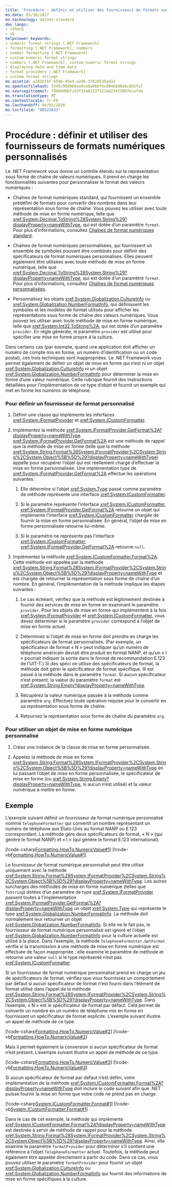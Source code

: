 ```yaml
---
title: 'Procédure : définir et utiliser des fournisseurs de formats numériques personnalisés'
ms.date: 03/30/2017
ms.technology: dotnet-standard
dev_langs:
- csharp
- vb
helpviewer_keywords:
- numeric format strings [.NET Framework]
- formatting [.NET Framework], numbers
- number formatting [.NET Framework]
- custom numeric format strings
- numbers [.NET Framework], custom numeric format strings
- displaying date and time data
- format providers [.NET Framework]
- custom format strings
ms.assetid: a281bfbf-6596-45ed-a2d6-3782d535ada2
ms.openlocfilehash: 5345c90d966ea9ce0a0bbf6c884b8d8abc8b5fa7
ms.sourcegitcommit: 79b0dd8bfc63f33a02137121dd23475887ecefda
ms.translationtype: MT
ms.contentlocale: fr-FR
ms.lasthandoff: 04/01/2020
ms.locfileid: "80523933"
---
```

# <a name="how-to-define-and-use-custom-numeric-format-providers"></a>Procédure : définir et utiliser des fournisseurs de formats numériques personnalisés
Le .NET Framework vous donne un contrôle étendu sur la représentation sous forme de chaîne de valeurs numériques. Il prend en charge les fonctionnalités suivantes pour personnaliser le format des valeurs numériques :  
  
- Chaînes de format numériques standard, qui fournissent un ensemble prédéfini de formats pour convertir des nombres dans leur représentation sous forme de chaîne. Vous pouvez les utiliser avec toute méthode de mise en forme numérique, telle que <xref:System.Decimal.ToString%28System.String%29?displayProperty=nameWithType>, qui est dotée d’un paramètre `format`. Pour plus d’informations, consultez [Chaînes de format numériques standard](../../../docs/standard/base-types/standard-numeric-format-strings.md).  
  
- Chaînes de format numériques personnalisées, qui fournissent un ensemble de symboles pouvant être combinés pour définir des spécificateurs de format numériques personnalisés. Elles peuvent également être utilisées avec toute méthode de mise en forme numérique, telle que <xref:System.Decimal.ToString%28System.String%29?displayProperty=nameWithType>, qui est dotée d’un paramètre `format`. Pour plus d’informations, consultez [Chaînes de format numériques personnalisées](../../../docs/standard/base-types/custom-numeric-format-strings.md).  
  
- Personnalisez les objets <xref:System.Globalization.CultureInfo> ou <xref:System.Globalization.NumberFormatInfo>, qui définissent les symboles et les modèles de format utilisés pour afficher les représentations sous forme de chaîne des valeurs numériques. Vous pouvez les utiliser avec toute méthode de mise en forme numérique, telle que <xref:System.Int32.ToString%2A>, qui est dotée d’un paramètre `provider`. En règle générale, le paramètre `provider` est utilisé pour spécifier une mise en forme propre à la culture.  
  
 Dans certains cas (par exemple, quand une application doit afficher un numéro de compte mis en forme, un numéro d’identification ou un code postal), ces trois techniques sont inappropriées. Le .NET Framework vous permet également de définir un objet de mise en forme qui n’est ni un objet <xref:System.Globalization.CultureInfo> ni un objet <xref:System.Globalization.NumberFormatInfo> pour déterminer la mise en forme d’une valeur numérique. Cette rubrique fournit des instructions détaillées pour l’implémentation de ce type d’objet et fournit un exemple qui met en forme les numéros de téléphone.  
  
### <a name="to-define-a-custom-format-provider"></a>Pour définir un fournisseur de format personnalisé  
  
1. Définir une classe qui implémente les inferfaces <xref:System.IFormatProvider> et <xref:System.ICustomFormatter>.  
  
2. Implémentez la méthode <xref:System.IFormatProvider.GetFormat%2A?displayProperty=nameWithType>. <xref:System.IFormatProvider.GetFormat%2A> est une méthode de rappel que la méthode de mise en forme (telle que la méthode <xref:System.String.Format%28System.IFormatProvider%2CSystem.String%2CSystem.Object%5B%5D%29?displayProperty=nameWithType>) appelle pour récupérer l’objet qui est réellement chargé d’effectuer la mise en forme personnalisée. Une implémentation type de <xref:System.IFormatProvider.GetFormat%2A> effectue les opérations suivantes :  
  
    1. Elle détermine si l’objet <xref:System.Type> passé comme paramètre de méthode représente une interface <xref:System.ICustomFormatter>.  
  
    2. Si le paramètre représente l’interface <xref:System.ICustomFormatter>, <xref:System.IFormatProvider.GetFormat%2A> retourne un objet qui implémente l’interface <xref:System.ICustomFormatter> chargée de fournir la mise en forme personnalisée. En général, l’objet de mise en forme personnalisée retourne lui-même.  
  
    3. Si le paramètre ne représente pas l’interface <xref:System.ICustomFormatter>, <xref:System.IFormatProvider.GetFormat%2A> retourne `null`.  
  
3. Implémentez la méthode <xref:System.ICustomFormatter.Format%2A>. Cette méthode est appelée par la méthode <xref:System.String.Format%28System.IFormatProvider%2CSystem.String%2CSystem.Object%5B%5D%29?displayProperty=nameWithType> et est chargée de retourner la représentation sous forme de chaîne d’un nombre. En général, l’implémentation de la méthode implique les étapes suivantes :  
  
    1. Le cas échéant, vérifiez que la méthode est légitimement destinée à fournir des services de mise en forme en examinant le paramètre `provider`. Pour les objets de mise en forme qui implémentent à la fois <xref:System.IFormatProvider> et <xref:System.ICustomFormatter>, vous devez déterminer si le paramètre `provider` correspond à l’objet de mise en forme actuel.  
  
    2. Déterminez si l’objet de mise en forme doit prendre en charge les spécificateurs de format personnalisés. (Par exemple, un spécificateur de format « N » peut indiquer qu’un numéro de téléphone américain devrait être produit en format NANP, et qu’un « I » pourrait indiquer la sortie dans le format de recommandation E.123 de l’UIT-T.) Si des spéci on utilise des spécificateurs de format, la méthode doit gérer le spécificateur de format spécifique. Ill est passé à la méthode dans le paramètre `format`. Si aucun spécificateur n’est présent, la valeur du paramètre `format` est <xref:System.String.Empty?displayProperty=nameWithType>.  
  
    3. Récupérez la valeur numérique passée à la méthode comme paramètre `arg`. Effectuez toute opération requise pour le convertir en sa représentation sous forme de chaîne.  
  
    4. Retournez la représentation sous forme de chaîne du paramètre `arg`.  
  
### <a name="to-use-a-custom-numeric-formatting-object"></a>Pour utiliser un objet de mise en forme numérique personnalisé  
  
1. Créez une instance de la classe de mise en forme personnalisée.  
  
2. Appelez la méthode de mise en forme <xref:System.String.Format%28System.IFormatProvider%2CSystem.String%2CSystem.Object%5B%5D%29?displayProperty=nameWithType> en lui passant l’objet de mise en forme personnalisée, le spécificateur de mise en forme (ou <xref:System.String.Empty?displayProperty=nameWithType>, si aucun n’est utilisé) et la valeur numérique à mettre en forme.  
  
## <a name="example"></a>Exemple  
 L’exemple suivant définit un fournisseur de format numérique personnalisé nommé `TelephoneFormatter` qui convertit un nombre représentant un numéro de téléphone aux États-Unis au format NANP ou E.123 correspondant. La méthode gère deux spécificateurs de format, « N » (qui génère le format NANP) et « I » (qui génère le format E.123 international).  
  
 [!code-csharp[Formatting.HowTo.NumericValue#1](../../../samples/snippets/csharp/VS_Snippets_CLR/Formatting.HowTo.NumericValue/cs/Telephone1.cs#1)]
 [!code-vb[Formatting.HowTo.NumericValue#1](../../../samples/snippets/visualbasic/VS_Snippets_CLR/Formatting.HowTo.NumericValue/vb/Telephone1.vb#1)]  
  
 Le fournisseur de format numérique personnalisé peut être utilisé uniquement avec la méthode <xref:System.String.Format%28System.IFormatProvider%2CSystem.String%2CSystem.Object%5B%5D%29?displayProperty=nameWithType>. Les autres surcharges des méthodes de mise en forme numérique (telles que `ToString`) dotées d’un paramètre de type <xref:System.IFormatProvider> passent toutes à l’implémentation <xref:System.IFormatProvider.GetFormat%2A?displayProperty=nameWithType> un objet <xref:System.Type> qui représente le type <xref:System.Globalization.NumberFormatInfo>. La méthode doit normalement leur retourner un objet <xref:System.Globalization.NumberFormatInfo>. Si elle ne le fait pas, le fournisseur de format numérique personnalisé est ignoré et l’objet <xref:System.Globalization.NumberFormatInfo> pour la culture actuelle est utilisé à la place. Dans l’exemple, la méthode `TelephoneFormatter.GetFormat` vérifie si la transmission à une méthode de mise en forme numérique est effectuée de façon inappropriée ; elle examine le paramètre de méthode et retourne une valeur `null` si le type représenté n’est pas <xref:System.ICustomFormatter>.  
  
 Si un fournisseur de format numérique personnalisé prend en charge un jeu de spécificateurs de format, vérifiez que vous fournissez un comportement par défaut si aucun spécificateur de format n’est fourni dans l’élément de format utilisé dans l’appel de la méthode <xref:System.String.Format%28System.IFormatProvider%2CSystem.String%2CSystem.Object%5B%5D%29?displayProperty=nameWithType>. Dans l’exemple, « N » est le spécificateur de format par défaut. Cela permet de convertir un nombre en un numéro de téléphone mis en forme en fournissant un spécificateur de format explicite. L’exemple suivant illustre un appel de méthode de ce type.  
  
 [!code-csharp[Formatting.HowTo.NumericValue#2](../../../samples/snippets/csharp/VS_Snippets_CLR/Formatting.HowTo.NumericValue/cs/Telephone1.cs#2)]
 [!code-vb[Formatting.HowTo.NumericValue#2](../../../samples/snippets/visualbasic/VS_Snippets_CLR/Formatting.HowTo.NumericValue/vb/Telephone1.vb#2)]  
  
 Mais il permet également la conversion si aucun spécificateur de format n’est présent. L’exemple suivant illustre un appel de méthode de ce type.  
  
 [!code-csharp[Formatting.HowTo.NumericValue#3](../../../samples/snippets/csharp/VS_Snippets_CLR/Formatting.HowTo.NumericValue/cs/Telephone1.cs#3)]
 [!code-vb[Formatting.HowTo.NumericValue#3](../../../samples/snippets/visualbasic/VS_Snippets_CLR/Formatting.HowTo.NumericValue/vb/Telephone1.vb#3)]  
  
 Si aucun spécificateur de format par défaut n’est défini, votre implémentation de la méthode <xref:System.ICustomFormatter.Format%2A?displayProperty=nameWithType> doit inclure le code suivant afin que .NET puisse fournir la mise en forme que votre code ne prend pas en charge.  
  
 [!code-csharp[System.ICustomFormatter.Format#1](../../../samples/snippets/csharp/VS_Snippets_CLR_System/system.ICustomFormatter.Format/cs/format.cs#1)]
 [!code-vb[System.ICustomFormatter.Format#1](../../../samples/snippets/visualbasic/VS_Snippets_CLR_System/system.ICustomFormatter.Format/vb/Format.vb#1)]  
  
 Dans le cas de cet exemple, la méthode qui implémente <xref:System.ICustomFormatter.Format%2A?displayProperty=nameWithType> est destinée à servir de méthode de rappel pour la méthode <xref:System.String.Format%28System.IFormatProvider%2CSystem.String%2CSystem.Object%5B%5D%29?displayProperty=nameWithType>. Ainsi, elle examine le paramètre `formatProvider` pour déterminer s’il contient une référence à l’objet `TelephoneFormatter` actuel. Toutefois, la méthode peut également être appelée directement à partir du code. Dans ce cas, vous pouvez utiliser le paramètre `formatProvider` pour fournir un objet <xref:System.Globalization.CultureInfo> ou <xref:System.Globalization.NumberFormatInfo> qui fournit des informations de mise en forme spécifiques à la culture.
